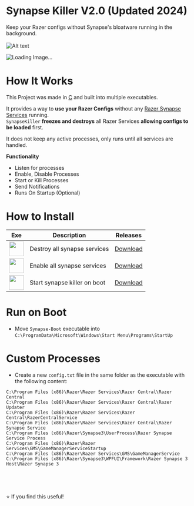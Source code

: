 # Synapse Killer V2.0 (Updated 2024)
Keep your Razer configs without Synapse's bloatware running in the background.
<br></br>
<img src="https://i.ibb.co/XXBx11G/razer-blackwidow-chroma-gif-5.gif" alt="Alt text" title="Synapse Keyboard">

<img src="https://i.ibb.co/Yh5sHBb/Razer-SServices.png" alt="Loading Image..."  title="Synapse Processes"/>

# How It Works
This Project was made in [C](https://en.wikipedia.org/wiki/C_(programming_language)) and built into multiple executables.

It provides a way to **use your Razer Configs** without any [Razer Synapse Services](https://www.razer.com/synapse-3) running.</br>
`SynapseKiller` **freezes and destroys** all Razer Services **allowing configs to be loaded** first.

It does not keep any active processes, only runs until all services are handled.

**Functionality**
* Listen for processes
* Enable, Disable Processes
* Start or Kill Processes
* Send Notifications
* Runs On Startup (Optional)

# How to Install

| Exe    | Description | Releases |
| -------- | ------- | ------- |
| <a href="https://github.com/NxRoot/SynapseKiller/archive/refs/heads/master.zip"><img style="min-width: 40px;min-height: 40px; width: 40px;" src="https://iili.io/deaPZH7.png"/></a> | Destroy all synapse services    | [Download](https://github.com/NxRoot/SynapseKiller/archive/refs/heads/master.zip)    |
| <a href="https://github.com/NxRoot/SynapseKiller/archive/refs/heads/master.zip"><img style="min-width: 40px;min-height: 40px; width: 40px;" src="https://iili.io/deaPLSS.png"/></a> | Enable all synapse services     | [Download](https://github.com/NxRoot/SynapseKiller/archive/refs/heads/master.zip)    |
| <a href="https://github.com/NxRoot/SynapseKiller/archive/refs/heads/master.zip"><img style="min-width: 40px;min-height: 40px; width: 40px;" src="https://iili.io/deaPtR9.png"/></a> | Start synapse killer on boot    | [Download](https://github.com/NxRoot/SynapseKiller/archive/refs/heads/master.zip)    |


# Run on Boot

* Move `Synapse-Boot` executable into `C:\ProgramData\Microsoft\Windows\Start Menu\Programs\StartUp` 

# Custom Processes

* Create a new `config.txt` file in the same folder as the executable with the following content:
```
C:\Program Files (x86)\Razer\Razer Services\Razer Central\Razer Central
C:\Program Files (x86)\Razer\Razer Services\Razer Central\Razer Updater
C:\Program Files (x86)\Razer\Razer Services\Razer Central\RazerCentralService
C:\Program Files (x86)\Razer\Razer Services\Razer Central\Razer Synapse Service
C:\Program Files (x86)\Razer\Synapse3\UserProcess\Razer Synapse Service Process
C:\Program Files (x86)\Razer\Razer Services\GMS\GameManagerServiceStartup
C:\Program Files (x86)\Razer\Razer Services\GMS\GameManagerService
C:\Program Files (x86)\Razer\Synapse3\WPFUI\Framework\Razer Synapse 3 Host\Razer Synapse 3
```

## &nbsp;
⭐ If you find this useful!

